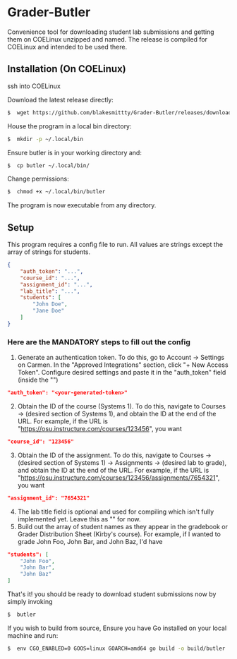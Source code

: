 # Grader-Butler
Convenience tool for downloading student lab submissions and getting them on COELinux unzipped and named. The release is compiled for COELinux and intended to be used there.

## Installation (On COELinux)

ssh into COELinux

Download the latest release directly:
```bash
$  wget https://github.com/blakesmittty/Grader-Butler/releases/download/v0.5.1-beta/butler
```
House the program in a local bin directory:
```bash
$  mkdir -p ~/.local/bin
```
Ensure butler is in your working directory and:
```bash
$  cp butler ~/.local/bin/
```
Change permissions:
```bash
$  chmod +x ~/.local/bin/butler
```
The program is now executable from any directory.

## Setup

This program requires a config file to run. All values are strings except the array of strings for students.

```json
{
    "auth_token": "...",
    "course_id": "...",
    "assignment_id": "...",
    "lab_title": "...",
    "students": [
        "John Doe",
        "Jane Doe"
    ]
}
```
### Here are the MANDATORY steps to fill out the config
1. Generate an authentication token. To do this, go to Account -> Settings on Carmen. In the "Approved Integrations" section, click "+ New Access Token". Configure desired settings and paste it in the "auth_token" field (inside the "")
```json
"auth_token": "<your-generated-token>"
```
2. Obtain the ID of the course (Systems 1). To do this, navigate to Courses -> (desired section of Systems 1), and obtain the ID at the end of the URL. For example, if the URL is "https://osu.instructure.com/courses/123456", you want 
```json
"course_id": "123456"
```
3. Obtain the ID of the assignment. To do this, navigate to Courses -> (desired section of Systems 1) -> Assignments -> (desired lab to grade), and obtain the ID at the end of the URL. For example, if the URL is "https://osu.instructure.com/courses/123456/assignments/7654321", you want 
```json 
"assignment_id": "7654321" 
```
4. The lab title field is optional and used for compiling which isn't fully implemented yet. Leave this as "" for now.
5. Build out the array of student names as they appear in the gradebook or Grader Distribution Sheet (Kirby's course). For example, if I wanted to grade John Foo, John Bar, and John Baz, I'd have 
```json
"students": [
    "John Foo",
    "John Bar",
    "John Baz"
]
```

That's it! you should be ready to download student submissions now by simply invoking
```bash
$  butler
```


If you wish to build from source, Ensure you have Go installed on your local machine and run:
```bash
$  env CGO_ENABLED=0 GOOS=linux GOARCH=amd64 go build -o build/butler
```
